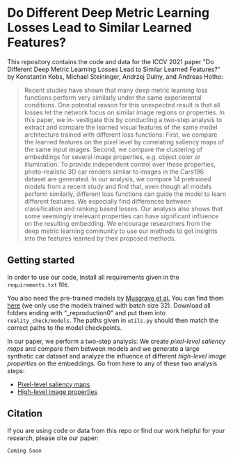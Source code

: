 # Do Different Deep Metric Learning Losses Lead to Similar Learned Features?

This repository contains the code and data for the ICCV 2021 paper "Do Different Deep Metric Learning Losses Lead to Similar Learned Features?" by Konstantin Kobs, Michael Steininger, Andrzej Dulny, and Andreas Hotho:

> Recent studies have shown that many deep metric learning loss functions perform very similarly under the same experimental conditions. One potential reason for this unexpected result is that all losses let the network focus on similar image regions or properties. In this paper, we in- vestigate this by conducting a two-step analysis to extract and compare the learned visual features of the same model architecture trained with different loss functions: First, we compare the learned features on the pixel level by correlating saliency maps of the same input images. Second, we compare the clustering of embeddings for several image properties, e.g. object color or illumination. To provide independent control over these properties, photo-realistic 3D car renders similar to images in the Cars196 dataset are generated. In our analysis, we compare 14 pretrained models from a recent study and find that, even though all models perform similarly, different loss functions can guide the model to learn different features. We especially find differences between classification and ranking based losses. Our analysis also shows that some seemingly irrelevant properties can have significant influence on the resulting embedding. We encourage researchers from the deep metric learning community to use our methods to get insights into the features learned by their proposed methods.

## Getting started

In order to use our code, install all requirements given in the `requirements.txt` file.

You also need the pre-trained models by [Musgrave et al.](https://github.com/KevinMusgrave/powerful-benchmarker) You can find them [here](https://docs.google.com/spreadsheets/d/1brUBishNxmld-KLDAJewIc43A4EVZk3gY6yKe8OIKbY/edit#gid=0) (we only use the models trained with batch size 32). Download all folders ending with "_reproduction0" and put them into `reality_check/models`. The paths given in `utils.py` should then match the correct paths to the model checkpoints.

In our paper, we perform a two-step analysis: We create *pixel-level saliency maps* and compare them between models and we generate a large synthetic car dataset and analyze the influence of different *high-level image properties* on the embeddings. Go from here to any of these two analysis steps:

- [Pixel-level saliency maps](gradient_explainer)
- [High-level image properties](3D_cars)


## Citation

If you are using code or data from this repo or find our work helpful for your research, please cite our paper:

```
Coming Soon
```
